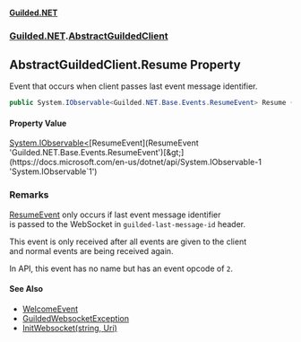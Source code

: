 
#### [Guilded.NET](Guilded_NET 'Guilded_NET')
### [Guilded.NET](Guilded_NET#Guilded_NET 'Guilded.NET').[AbstractGuildedClient](AbstractGuildedClient 'Guilded.NET.AbstractGuildedClient')
## AbstractGuildedClient.Resume Property
Event that occurs when client passes last event message identifier.  
```csharp
public System.IObservable<Guilded.NET.Base.Events.ResumeEvent> Resume { get; }
```

#### Property Value
[System.IObservable&lt;](https://docs.microsoft.com/en-us/dotnet/api/System.IObservable-1 'System.IObservable`1')[ResumeEvent](ResumeEvent 'Guilded.NET.Base.Events.ResumeEvent')[&gt;](https://docs.microsoft.com/en-us/dotnet/api/System.IObservable-1 'System.IObservable`1')
### Remarks
[ResumeEvent](ResumeEvent 'Guilded.NET.Base.Events.ResumeEvent') only occurs if last event message identifier  
is passed to the WebSocket in `guilded-last-message-id` header.



This event is only received after all events are given to the client  
and normal events are being received again.



In API, this event has no name but has an event opcode of `2`.

#### See Also
- [WelcomeEvent](WelcomeEvent 'Guilded.NET.Base.Events.WelcomeEvent')
- [GuildedWebsocketException](GuildedWebsocketException 'Guilded.NET.Base.GuildedWebsocketException')
- [InitWebsocket(string, Uri)](BaseGuildedClient_InitWebsocket(string_Uri) 'Guilded.NET.Base.BaseGuildedClient.InitWebsocket(System.String,System.Uri)')

